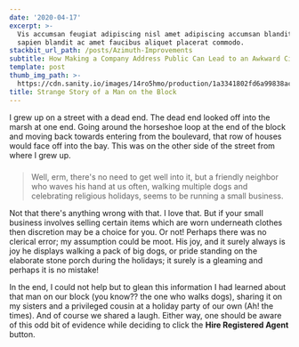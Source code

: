 ```yaml
---
date: '2020-04-17'
excerpt: >-
  Vis accumsan feugiat adipiscing nisl amet adipiscing accumsan blandit accumsan
  sapien blandit ac amet faucibus aliquet placerat commodo.
stackbit_url_path: /posts/Azimuth-Improvements
subtitle: How Making a Company Address Public Can Lead to an Awkward Circumstance
template: post
thumb_img_path: >-
  https://cdn.sanity.io/images/14ro5hmo/production/1a3341802fd6a99838aca9e916011757336c1b1d-700x467.jpg
title: Strange Story of a Man on the Block
---
```

I grew up on a street with a dead end. The dead end looked off into the marsh at one end. Going around the horseshoe loop at the end of the block and moving back towards entering from the boulevard, that row of houses would face off into the bay. This was on the other side of the street from where I grew up. 

### 

> Well, erm, there's no need to get well into it, but a friendly neighbor who waves his hand at us often, walking multiple dogs and celebrating religious holidays, seems to be running a small business.

Not that there's anything wrong with that. I love that. But if your small business involves selling certain items which are worn underneath clothes then discretion may be a choice for you. Or not! Perhaps there was no clerical error; my assumption could be moot. His joy, and it surely always is joy he displays walking a pack of big dogs, or pride standing on the elaborate stone porch during the holidays; it surely is a gleaming and perhaps it is no mistake! 

In the end, I could not help but to glean this information I had learned about that man on our block (you know?? the one who walks dogs), sharing it on my sisters and a privileged cousin at a holiday party of our own (Ah! the times). And of course we shared a laugh. Either way, one should be aware of this odd bit of evidence while deciding to click the **Hire Registered Agent** button.  

